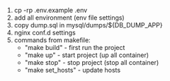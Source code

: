 1) cp -rp .env.example .env
2) add all environment (env file settings)
3) copy dump.sql in mysql/dumps/${DB_DUMP_APP}
4) nginx conf.d settings
5) commands from makefile:
   - "make build" - first run the project
   - "make up" - start project (up all container)
   - "make stop" - stop project (stop all container)
   - "make set_hosts" - update hosts